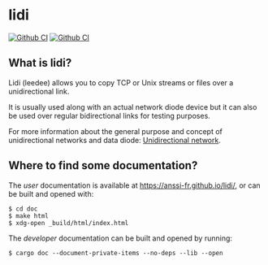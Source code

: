 # lidi

[![Github CI](https://github.com/ANSSI-FR/lidi/workflows/Rust/badge.svg)](https://github.com/ANSSI-FR/lidi/actions)
[![Github CI](https://github.com/ANSSI-FR/lidi/workflows/Clippy/badge.svg)](https://github.com/ANSSI-FR/lidi/actions)

## What is lidi?

Lidi (leedee) allows you to copy TCP or Unix streams or files over a unidirectional link.

It is usually used along with an actual network diode device but it can also be used over regular bidirectional links for testing purposes.

For more information about the general purpose and concept of unidirectional networks and data diode: [Unidirectional network](https://en.wikipedia.org/wiki/Unidirectional_network).

## Where to find some documentation?

The *user* documentation is available at <https://anssi-fr.github.io/lidi/>, or can be built and opened with:

```
$ cd doc
$ make html
$ xdg-open _build/html/index.html
```

The *developer* documentation can be built and opened by running:

```
$ cargo doc --document-private-items --no-deps --lib --open
```
